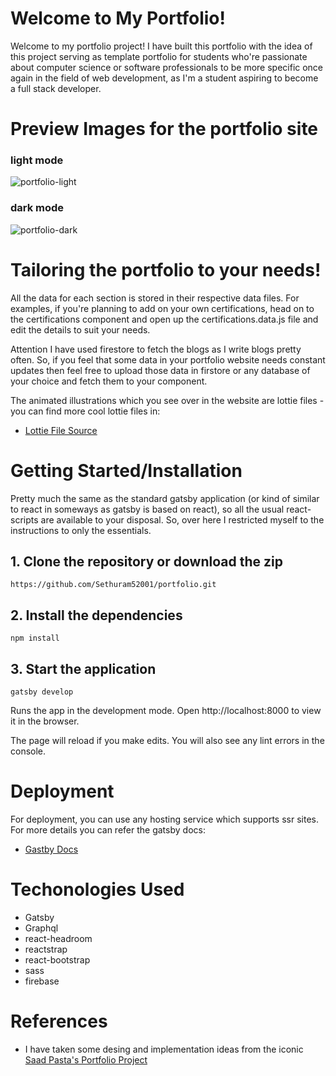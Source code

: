 # Welcome to My Portfolio!
Welcome to my portfolio project! I have built this portfolio with the idea of this project serving as template portfolio for students who're passionate about computer science or software professionals to be more specific once again in the field of web development, as I'm a student aspiring to become a full stack developer.

# Preview Images for the portfolio site
### light mode
![portfolio-light](https://user-images.githubusercontent.com/58566745/122004747-6d915780-cdd2-11eb-86cd-0757d136bdbe.png)

### dark mode
![portfolio-dark](https://user-images.githubusercontent.com/58566745/122006105-12606480-cdd4-11eb-9810-849dca84335d.png)

# Tailoring the portfolio to your needs!
All the data for each section is stored in their respective data files. For examples, if you're planning to add on your own certifications, head on to the certifications component and open up the certifications.data.js file and edit the details to suit your needs. 

Attention I have used firestore to fetch the blogs as I write blogs pretty often. So, if you feel that some data in your portfolio website needs constant updates then feel free to upload those data in firstore or any database of your choice and fetch them to your component.

The animated illustrations which you see over in the website are lottie files - you can find more cool lottie files in:
- [Lottie File Source](https://lottiefiles.com)

# Getting Started/Installation
Pretty much the same as the standard gatsby application (or kind of similar to react in someways as gatsby is based on react), so all the usual react-scripts are available to your disposal. So, over here I restricted myself to the instructions to only the essentials.
## 1. Clone the repository or download the zip
```
https://github.com/Sethuram52001/portfolio.git
```

## 2. Install the dependencies
```
npm install
```

## 3. Start the application
```
gatsby develop
```
Runs the app in the development mode.
Open http://localhost:8000 to view it in the browser.

The page will reload if you make edits.
You will also see any lint errors in the console.

# Deployment
For deployment, you can use any hosting service which supports ssr sites. For more details you can refer the gatsby docs:
- [Gastby Docs](https://www.gatsbyjs.com/docs/how-to/previews-deploys-hosting/)

# Techonologies Used
- Gatsby
- Graphql
- react-headroom
- reactstrap
- react-bootstrap
- sass
- firebase

# References
- I have taken some desing and implementation ideas from the iconic [Saad Pasta's Portfolio Project](https://github.com/saadpasta/developerFolio)
